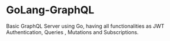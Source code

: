 # GoLang-GraphQL
Basic GraphQL Server using Go, having all functionalities as JWT Authentication, Queries , Mutations and Subscriptions.
